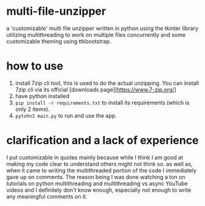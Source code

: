 # multi-file-unzipper
a 'customizable' multi file unzipper written in python using the tkinter library utilizing multithreading to work on multiple files concurrently and some customizable theming using ttkbootstrap.

# how to use
1. install 7zip cli tool, this is used to do the actual unzipping. You can install 7zip cli via its official [downloads page][https://www.7-zip.org/] 
2. have python installed
3. ``` pip install -r requirements.txt ``` to install its requirements (which is only 2 items).
4. ``` pytohn3 main.py ``` to run and use the app.


# clarification and a lack of experience
I put customizable in quotes mainly because while I think I am good at making my code clear to understand others might not think so.
as well as, when it came to writing the multithreaded portion of the code I immediately gave up on comments. The reason being I was done watching a ton on tutorials on python multithreading and multithreading vs async YouTube videos and I definitely don't know enough, especially not enough to write any meaningful comments on it.
